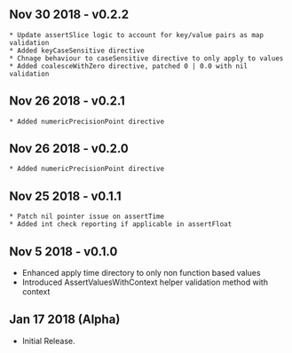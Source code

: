 ## Nov 30 2018 - v0.2.2
    * Update assertSlice logic to account for key/value pairs as map validation
    * Added keyCaseSensitive directive
    * Chnage behaviour to caseSensitive directive to only apply to values
    * Added coalesceWithZero directive, patched 0 | 0.0 with nil validation

## Nov 26 2018 - v0.2.1
    * Added numericPrecisionPoint directive

## Nov 26 2018 - v0.2.0
    * Added numericPrecisionPoint directive

## Nov 25 2018 - v0.1.1
    * Patch nil pointer issue on assertTime
    * Added int check reporting if applicable in assertFloat
    
## Nov 5 2018 - v0.1.0

  * Enhanced apply time directory to only non function based values
  * Introduced AssertValuesWithContext helper validation method with context
  
## Jan 17 2018 (Alpha)

  * Initial Release.
